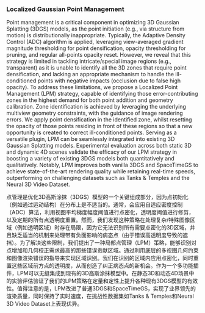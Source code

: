### Localized Gaussian Point Management

Point management is a critical component in optimizing 3D Gaussian Splatting (3DGS) models, as the point initiation (e.g., via structure from motion) is distributionally inappropriate. Typically, the Adaptive Density Control (ADC) algorithm is applied, leveraging view-averaged gradient magnitude thresholding for point densification, opacity thresholding for pruning, and regular all-points opacity reset. However, we reveal that this strategy is limited in tackling intricate/special image regions (e.g., transparent) as it is unable to identify all the 3D zones that require point densification, and lacking an appropriate mechanism to handle the ill-conditioned points with negative impacts (occlusion due to false high opacity). To address these limitations, we propose a Localized Point Management (LPM) strategy, capable of identifying those error-contributing zones in the highest demand for both point addition and geometry calibration. Zone identification is achieved by leveraging the underlying multiview geometry constraints, with the guidance of image rendering errors. We apply point densification in the identified zone, whilst resetting the opacity of those points residing in front of these regions so that a new opportunity is created to correct ill-conditioned points. Serving as a versatile plugin, LPM can be seamlessly integrated into existing 3D Gaussian Splatting models. Experimental evaluation across both static 3D and dynamic 4D scenes validate the efficacy of our LPM strategy in boosting a variety of existing 3DGS models both quantitatively and qualitatively. Notably, LPM improves both vanilla 3DGS and SpaceTimeGS to achieve state-of-the-art rendering quality while retaining real-time speeds, outperforming on challenging datasets such as Tanks & Temples and the Neural 3D Video Dataset.

点管理是优化3D高斯涂抹（3DGS）模型的一个关键组成部分，因为点初始化（例如通过运动结构）在分布上是不适当的。通常，会应用自适应密度控制（ADC）算法，利用视图平均梯度幅度阈值进行点密化，透明度阈值进行修剪，以及定期的所有点透明度重置。然而，我们发现这种策略在处理复杂/特殊图像区域（例如透明区域）时存在局限，因为它无法识别所有需要点密化的3D区域，并且缺乏适当的机制来处理带有负面影响的病态点（由于错误高透明度导致的遮挡）。为了解决这些限制，我们提出了一种局部点管理（LPM）策略，能够识别对点增加和几何校正需求最高的那些错误贡献区域。通过利用底层的多视图几何约束和图像渲染错误的指导来实现区域识别。我们在识别的区域内应用点密化，同时重置这些区域前方点的透明度，从而创造了纠正病态点的新机会。作为一个多功能插件，LPM可以无缝集成到现有的3D高斯涂抹模型中。在静态3D和动态4D场景中的实验评估验证了我们的LPM策略在定量和定性上提升各种现有3DGS模型的有效性。值得注意的是，LPM改进了普通3DGS和SpaceTimeGS，实现了业界领先的渲染质量，同时保持了实时速度，在挑战性数据集如Tanks & Temples和Neural 3D Video Dataset上表现优异。
